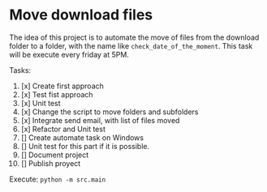 # Move download files

The idea of this project is to automate the move of files from the download folder to a folder,
with the name like ```check_date_of_the_moment```. This task will be execute every friday at 5PM.

Tasks:

1. [x] Create first approach 
2. [x] Test fist approach
3. [x] Unit test
4. [x] Change the script to move folders and subfolders
5. [x] Integrate send email, with list of files moved
6. [x] Refactor and Unit test
7. [] Create automate task on Windows
8. [] Unit test for this part if it is possible.
9. [] Document project
10. [] Publish proyect 

Execute:
```python -m src.main```